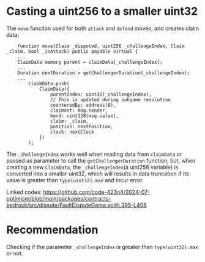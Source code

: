 # Casting a uint256 to a smaller uint32
The `move` funciton used for both `attack` and `defend` moves, and creates claim data:
```solidity
    function move(Claim _disputed, uint256 _challengeIndex, Claim _claim, bool _isAttack) public payable virtual {
    ...
    ClaimData memory parent = claimData[_challengeIndex];
    ...
    Duration nextDuration = getChallengerDuration(_challengeIndex);
    ...
        claimData.push(
            ClaimData({
                parentIndex: uint32(_challengeIndex),
                // This is updated during subgame resolution
                counteredBy: address(0),
                claimant: msg.sender,
                bond: uint128(msg.value),
                claim: _claim,
                position: nextPosition,
                clock: nextClock
            })
        );
```
The `_challengeIndex` works well when reading data from `claimData` or passed as parameter to call the `getChallengerDuration` function, but, when creating a new `ClaimData`, the `_challengeIndex`(a uint256 variable) is converted into a smaller uint32, which will results in data truncation if its value is greater than `type(uint32).max` and incur error.

Linked codes:
https://github.com/code-423n4/2024-07-optimism/blob/main/packages/contracts-bedrock/src/dispute/FaultDisputeGame.sol#L395-L406

# Recommendation
Checking if the parameter `_challengeIndex` is greater than `type(uint32).max` or not.
